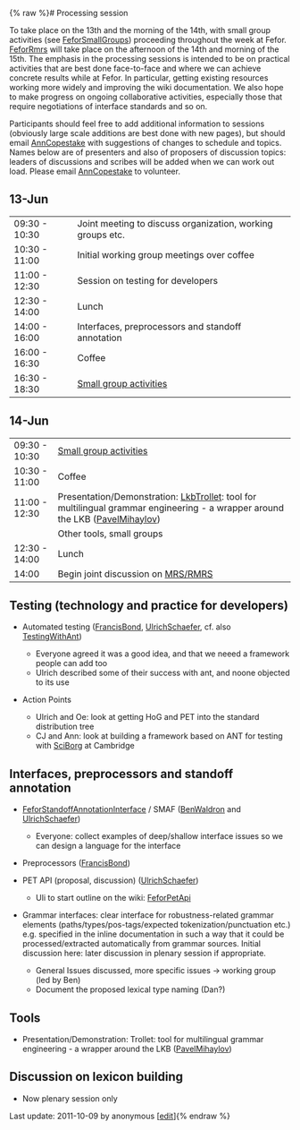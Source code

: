 {% raw %}# Processing session

To take place on the 13th and the morning of the 14th, with small group
activities (see [FeforSmallGroups](https://delph-in.github.io/docs/summits/FeforSmallGroups)) proceeding
throughout the week at Fefor. [FeforRmrs](https://delph-in.github.io/docs/summits/FeforRmrs) will take place on
the afternoon of the 14th and morning of the 15th. The emphasis in the
processing sessions is intended to be on practical activities that are
best done face-to-face and where we can achieve concrete results while
at Fefor. In particular, getting existing resources working more widely
and improving the wiki documentation. We also hope to make progress on
ongoing collaborative activities, especially those that require
negotiations of interface standards and so on.

Participants should feel free to add additional information to sessions
(obviously large scale additions are best done with new pages), but
should email [AnnCopestake](https://delph-in.github.io/docs/garage/AnnCopestake) with suggestions of changes to
schedule and topics. Names below are of presenters and also of proposers
of discussion topics: leaders of discussions and scribes will be added
when we can work out load. Please email [AnnCopestake](https://delph-in.github.io/docs/garage/AnnCopestake) to
volunteer.

## 13-Jun

|               |                                                            |
|---------------|------------------------------------------------------------|
| 09:30 - 10:30 | Joint meeting to discuss organization, working groups etc. |
| 10:30 - 11:00 | Initial working group meetings over coffee                 |
| 11:00 - 12:30 | Session on testing for developers                          |
| 12:30 - 14:00 | Lunch                                                      |
| 14:00 - 16:00 | Interfaces, preprocessors and standoff annotation          |
| 16:00 - 16:30 | Coffee                                                     |
| 16:30 - 18:30 | [Small group activities](https://delph-in.github.io/docs/summits/FeforSmallGroups)                 |

## 14-Jun

|               |                                                                                                                                                             |
|---------------|-------------------------------------------------------------------------------------------------------------------------------------------------------------|
| 09:30 - 10:30 | [Small group activities](https://delph-in.github.io/docs/summits/FeforSmallGroups)                                                                                                                  |
| 10:30 - 11:00 | Coffee                                                                                                                                                      |
| 11:00 - 12:30 | Presentation/Demonstration: [LkbTrollet](https://delph-in.github.io/docs/tools/LkbTrollet): tool for multilingual grammar engineering - a wrapper around the LKB ([PavelMihaylov](https://delph-in.github.io/docs/garage/PavelMihaylov)) |
|               | Other tools, small groups                                                                                                                                   |
| 12:30 - 14:00 | Lunch                                                                                                                                                       |
| 14:00         | Begin joint discussion on [MRS/RMRS](https://delph-in.github.io/docs/summits/FeforRmrs)                                                                                                             |

## Testing (technology and practice for developers)

- Automated testing ([FrancisBond](https://delph-in.github.io/docs/garage/FrancisBond),
[UlrichSchaefer](https://delph-in.github.io/docs/garage/UlrichSchaefer), cf. also
[TestingWithAnt](https://delph-in.github.io/docs/garage/TestingWithAnt))
  
  - Everyone agreed it was a good idea, and that we neeed a
framework people can add too
  - Ulrich described some of their success with ant, and noone
objected to its use
- Action Points
  - Ulrich and Oe: look at getting HoG and PET into the standard
distribution tree
  - CJ and Ann: look at building a framework based on ANT for
testing with [SciBorg](/SciBorg) at Cambridge

## Interfaces, preprocessors and standoff annotation

- [FeforStandoffAnnotationInterface](https://delph-in.github.io/docs/summits/FeforStandoffAnnotationInterface)
/ SMAF ([BenWaldron](https://delph-in.github.io/docs/garage/BenWaldron) and
[UlrichSchaefer](https://delph-in.github.io/docs/garage/UlrichSchaefer))
  
  - Everyone: collect examples of deep/shallow interface issues so
we can design a language for the interface
- Preprocessors ([FrancisBond](https://delph-in.github.io/docs/garage/FrancisBond))
- PET API (proposal, discussion) ([UlrichSchaefer](https://delph-in.github.io/docs/garage/UlrichSchaefer))
  
  - Uli to start outline on the wiki: [FeforPetApi](https://delph-in.github.io/docs/garage/FeforPetApi)
- Grammar interfaces: clear interface for robustness-related grammar
elements (paths/types/pos-tags/expected tokenization/punctuation
etc.) e.g. specified in the inline documentation in such a way that
it could be processed/extracted automatically from grammar sources.
Initial discussion here: later discussion in plenary session if
appropriate.
  - General Issues discussed, more specific issues → working group
(led by Ben)
  - Document the proposed lexical type naming (Dan?)

## Tools

- Presentation/Demonstration: Trollet: tool for multilingual grammar
engineering - a wrapper around the LKB
([PavelMihaylov](https://delph-in.github.io/docs/garage/PavelMihaylov))

## Discussion on lexicon building

- Now plenary session only

Last update: 2011-10-09 by anonymous [[edit](https://github.com/delph-in/docs/wiki/FeforProcessors/_edit)]{% endraw %}